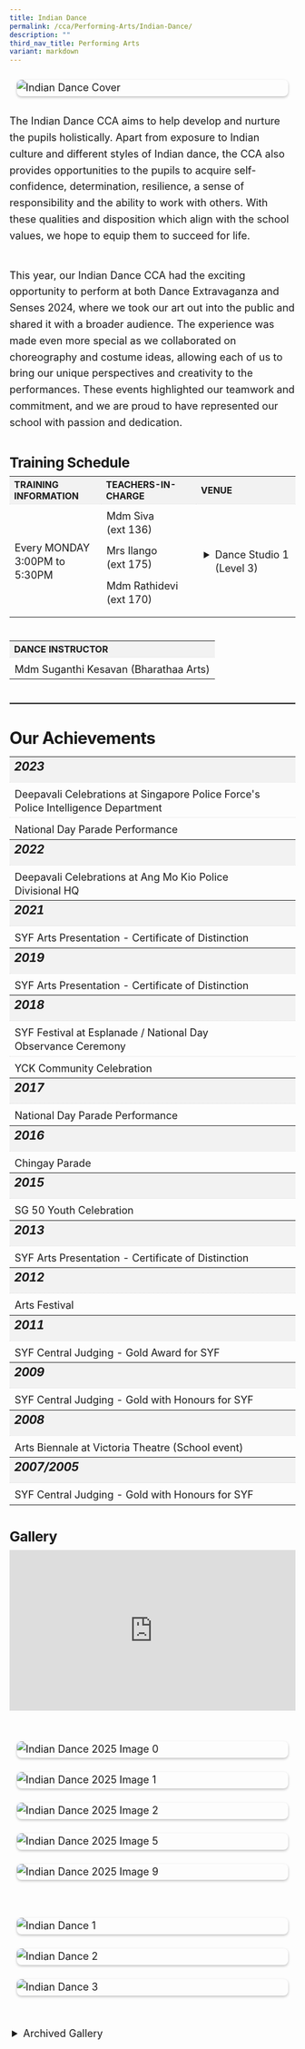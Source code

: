 ```yaml
---
title: Indian Dance
permalink: /cca/Performing-Arts/Indian-Dance/
description: ""
third_nav_title: Performing Arts
variant: markdown
---
```

<div class="yck-component">
	<figure>
		<img alt="Indian Dance Cover" src="/images/Our%20Curriculum/Non%20Academic%20Programmes/CoCurricular%20Activities/Performing%20Arts/Indian%20Dance/Indian_Dance_Nov2023_Cover.jpg">
	</figure>

<p>The Indian Dance CCA aims to help develop and nurture the pupils holistically. Apart from exposure to Indian culture and different styles of Indian dance, the CCA also provides opportunities to the pupils to acquire self-confidence, determination, resilience, a sense of responsibility and the ability to work with others. With these qualities and disposition which align with the school values, we hope to equip them to succeed for life.</p>

<p>This year, our Indian Dance CCA had the exciting opportunity to perform at both Dance Extravaganza and Senses 2024, where we took our art out into the public and shared it with a broader audience. The experience was made even more special as we collaborated on choreography and costume ideas, allowing each of us to bring our unique perspectives and creativity to the performances. These events highlighted our teamwork and commitment, and we are proud to have represented our school with passion and dedication.</p>
</div>

<div class="yck-component">
<h4 class="yck-h4">Training Schedule</h4>
<table class="yck-table">
<tbody><tr>
<th class="yck-th">Training Information</th>
<th class="yck-th">Teachers-in-charge</th>
<th class="yck-th">Venue</th>
</tr>
<tr>
<td class="yck-td">Every MONDAY<br>3:00PM to 5:30PM</td>
	<td class="yck-td"><p>Mdm Siva (ext 136)</p><p>Mrs Ilango (ext 175)</p><p>Mdm Rathidevi (ext 170)</p></td>
	<td class="yck-td"><details><summary>Dance Studio 1 (Level 3)</summary>Blk B, #03-01</details>
</td></tr>
</tbody></table>
</div>

<div class="yck-component">
<table class="yck-table">
<tbody><tr>
<th class="yck-th">Dance Instructor</th>
</tr>
<tr>
<td class="yck-td">Mdm Suganthi Kesavan (Bharathaa Arts)</td>
</tr>
</tbody></table>
</div>

<hr>

<div class="yck-component">
<h3>Our Achievements</h3>
<table class="yck-table">
<tbody>
<tr><th class="yck-th"><h5>2023</h5></th></tr>
<tr><td class="yck-td">Deepavali Celebrations at Singapore Police Force's Police Intelligence Department</td></tr>
<tr><td class="yck-td">National Day Parade Performance</td></tr>
<tr><th class="yck-th"><h5>2022</h5></th></tr>
<tr><td class="yck-td">Deepavali Celebrations at Ang Mo Kio Police Divisional HQ</td></tr>
<tr><th class="yck-th"><h5>2021</h5></th></tr>
<tr><td class="yck-td">SYF Arts Presentation - Certificate of Distinction</td></tr>
<tr><th class="yck-th"><h5>2019</h5></th></tr>
<tr><td class="yck-td">SYF Arts Presentation - Certificate of Distinction</td></tr>
<tr><th class="yck-th"><h5>2018</h5></th></tr>
<tr><td class="yck-td">SYF Festival at Esplanade / National Day Observance Ceremony</td></tr>
<tr><td class="yck-td">YCK Community Celebration</td></tr>
<tr><th class="yck-th"><h5>2017</h5></th></tr>
<tr><td class="yck-td">National Day Parade Performance</td></tr>
<tr><th class="yck-th"><h5>2016</h5></th></tr>
<tr><td class="yck-td">Chingay Parade</td></tr>
<tr><th class="yck-th"><h5>2015</h5></th></tr>
<tr><td class="yck-td">SG 50 Youth Celebration</td></tr>
<tr><th class="yck-th"><h5>2013</h5></th></tr>
<tr><td class="yck-td">SYF Arts Presentation - Certificate of Distinction</td></tr>
<tr><th class="yck-th"><h5>2012</h5></th></tr>
<tr><td class="yck-td">Arts Festival</td></tr>
<tr><th class="yck-th"><h5>2011</h5></th></tr>
<tr><td class="yck-td">SYF Central Judging - Gold Award for SYF</td></tr>
<tr><th class="yck-th"><h5>2009</h5></th></tr>
<tr><td class="yck-td">SYF Central Judging - Gold with Honours for SYF</td></tr>
<tr><th class="yck-th"><h5>2008</h5></th></tr>
<tr><td class="yck-td">Arts Biennale at Victoria Theatre (School event)</td></tr>
<tr><th class="yck-th"><h5>2007/2005</h5></th></tr>
<tr><td class="yck-td">SYF Central Judging - Gold with Honours for SYF</td></tr>
</tbody>
</table>
</div>

<div class="yck-component">
<h4 class="yck-h4">Gallery</h4>
<div class="video-container">
<iframe allowfullscreen="" allow="accelerometer; autoplay; clipboard-write; encrypted-media; gyroscope; picture-in-picture; web-share" frameborder="0" title="YouTube video player" src="https://www.youtube.com/embed/PxkxoMZpPoI?si=J3PLlqtyQMrGTsHj" height="315" width="560"></iframe>
	</div>
</div>
<div class="yck-component">
<div class="col-container">
	<figure>
<img alt="Indian Dance 2025 Image 0" src="https://www.yiochukangsec.moe.edu.sg/images/Our%20Curriculum/Non%20Academic%20Programmes/CoCurricular%20Activities/Performing%20Arts/Indian%20Dance/indian_dance_2025_0.jpg">
	</figure>
	<figure>
<img alt="Indian Dance 2025 Image 1" src="https://www.yiochukangsec.moe.edu.sg/images/Our%20Curriculum/Non%20Academic%20Programmes/CoCurricular%20Activities/Performing%20Arts/Indian%20Dance/Indian_Dance_2025_1.jpg">
		</figure>
		<figure>
<img alt="Indian Dance 2025 Image 2" src="https://www.yiochukangsec.moe.edu.sg/images/Our%20Curriculum/Non%20Academic%20Programmes/CoCurricular%20Activities/Performing%20Arts/Indian%20Dance/indian_dance_2025_2.jpg">
			</figure>
			<figure>
<img alt="Indian Dance 2025 Image 5" src="https://www.yiochukangsec.moe.edu.sg/images/Our%20Curriculum/Non%20Academic%20Programmes/CoCurricular%20Activities/Performing%20Arts/Indian%20Dance/indian_dance_2025_5.jpg">
				</figure>
				<figure>
<img alt="Indian Dance 2025 Image 9" src="https://www.yiochukangsec.moe.edu.sg/images/Our%20Curriculum/Non%20Academic%20Programmes/CoCurricular%20Activities/Performing%20Arts/Indian%20Dance/indian_dance_2025_9.jpg">
				</figure>
</div>
</div>

<div class="yck-component">
<figure>
<img alt="Indian Dance 1" src="https://www.yiochukangsec.moe.edu.sg/images/Our%20Curriculum/Non%20Academic%20Programmes/CoCurricular%20Activities/Performing%20Arts/Indian%20Dance/Indian_Dance_1.PNG">
	</figure>
	<figure>
<img alt="Indian Dance 2" src="https://www.yiochukangsec.moe.edu.sg/images/Our%20Curriculum/Non%20Academic%20Programmes/CoCurricular%20Activities/Performing%20Arts/Indian%20Dance/Indian_Dance_2.PNG">
	</figure>
	<figure>
<img alt="Indian Dance 3" src="https://www.yiochukangsec.moe.edu.sg/images/Our%20Curriculum/Non%20Academic%20Programmes/CoCurricular%20Activities/Performing%20Arts/Indian%20Dance/Indian_Dance_3.PNG">
	</figure>
</div>


<div class="yck-component">
<details>
<summary>Archived Gallery</summary>
<figure>
<img alt="Indian Dance 4" src="https://www.yiochukangsec.moe.edu.sg/images/Our%20Curriculum/Non%20Academic%20Programmes/CoCurricular%20Activities/Performing%20Arts/Indian%20Dance/I4.png">
	</figure>
	<figure>
<img alt="Indian Dance 5" src="https://www.yiochukangsec.moe.edu.sg/images/Our%20Curriculum/Non%20Academic%20Programmes/CoCurricular%20Activities/Performing%20Arts/Indian%20Dance/I5.png">
	</figure>
	<figure>
<img alt="Indian Dance 6" src="https://www.yiochukangsec.moe.edu.sg/images/Our%20Curriculum/Non%20Academic%20Programmes/CoCurricular%20Activities/Performing%20Arts/Indian%20Dance/I6.png">
		</figure>
	<figure>
<img alt="Indian Dance 7" src="https://www.yiochukangsec.moe.edu.sg/images/Our%20Curriculum/Non%20Academic%20Programmes/CoCurricular%20Activities/Performing%20Arts/Indian%20Dance/I7.png">
		</figure>
	<figure>
<img alt="Indian Dance 8" src="https://www.yiochukangsec.moe.edu.sg/images/Our%20Curriculum/Non%20Academic%20Programmes/CoCurricular%20Activities/Performing%20Arts/Indian%20Dance/I8.png">
	</figure>
	<figure>
<img alt="Indian Dance 9" src="https://www.yiochukangsec.moe.edu.sg/images/Our%20Curriculum/Non%20Academic%20Programmes/CoCurricular%20Activities/Performing%20Arts/Indian%20Dance/I9.png">
	</figure>
</details>
</div>



<style>
:root {
    --yck-text-line-height: 1.6em;
    --yck-heading-line-height: 1.2em;
    --yck-heading-letter-spacing: -0.02em;
    --yck-spacing-unit: 1em;
    --yck-box-shadow: 0 2px 4px rgba(0, 0, 0, 0.25);
    --yck-transition-timing: cubic-bezier(0.4, 0, 0.2, 1);

    --yck-step--2: clamp(0.7813rem, 0.9263rem + -0.1872vw, 0.8889rem);
    --yck-step--1: clamp(0.9375rem, 1.0217rem + -0.1087vw, 1rem);
    --yck-step-0: clamp(1.125rem, 1.125rem + 0vw, 1.125rem);
    --yck-step-1: clamp(1.2656rem, 1.2363rem + 0.1467vw, 1.35rem);
    --yck-step-2: clamp(1.4238rem, 1.3556rem + 0.3412vw, 1.62rem);
    --yck-step-3: clamp(1.6018rem, 1.4828rem + 0.5951vw, 1.944rem);
    --yck-step-4: clamp(1.802rem, 1.6174rem + 0.9231vw, 2.3328rem);
    --yck-step-5: clamp(2.0273rem, 1.7587rem + 1.3427vw, 2.7994rem);

    --yck-space-s-xl: clamp(0.75rem, 0.2143rem + 3.9286vw, 3.75rem);
    interpolate-size: allow-keywords;
}

.yck-component {
    line-height: var(--yck-text-line-height);
    letter-spacing: normal;
    font-size: var(--yck-step-0);
    margin-bottom: var(--yck-space-s-xl);
}

.yck-component h3,
.yck-component h4,
.yck-component h5,
.yck-component p {
    overflow-wrap: break-word;
}

.yck-component h3,
.yck-component h4,
.yck-component h5 {
    text-wrap: balance;
}

.yck-component p {
    text-wrap: pretty;
    margin-bottom: var(--yck-space-s-xl);
}

.yck-component p:last-child {
    margin-bottom: calc(var(--yck-spacing-unit) * 2);
}

.yck-component h3 {
    font-size: var(--yck-step-3);
    margin-bottom: calc(var(--yck-spacing-unit) * 0.5);
    text-transform: capitalize;
    line-height: var(--yck-heading-line-height);
    letter-spacing: var(--yck-heading-letter-spacing);
}

.yck-component .yck-h4,
.yck-component h4 {
    font-size: var(--yck-step-2);
    margin-bottom: calc(var(--yck-spacing-unit) * 0.3);
    text-transform: capitalize;
    line-height: var(--yck-heading-line-height);
    letter-spacing: var(--yck-heading-letter-spacing);
}

.yck-component h5 {
    font-size: var(--yck-step-1);
    margin-bottom: calc(var(--yck-spacing-unit) * 0.1);
    text-transform: uppercase;
    line-height: var(--yck-heading-line-height);
    letter-spacing: var(--yck-heading-letter-spacing);
}

hr {
    border: 0.5px solid rgba(200, 200, 200, 0.5);
    margin-block: clamp(0.5rem, 2vw, 2.5rem);
}

.yck-component .yck-table {
    border-collapse: collapse;
    max-width: 100%;
    margin-top: 0.5em;
    margin-bottom: var(--yck-spacing-unit);
}

.yck-component .yck-th {
    background-color: #f2f2f2;
    text-align: left;
    border-bottom: 1px dotted #ddd;
    text-transform: uppercase;
}

.yck-component .yck-th h5 {
    margin: 0 0 0.5em;
}

.yck-component .yck-td {
    border-bottom: 1px dotted #ddd;
    min-width: 120px;
    max-width: 100%;
    word-wrap: break-word;
    text-wrap: pretty;
    padding-top: 0.5em;
    padding-bottom: 0.5em;
}

.yck-component .yck-table tbody .yck-td,
.yck-component .yck-table tbody .yck-td p {
    margin-top: 0;
    margin-bottom: calc(var(--yck-spacing-unit) * 0.5);
    line-height: 1.5rem;
    padding-bottom: 0.25em;
    font-size: var(--yck-step-0);
}

/* Apply margin-bottom only when it is the last table-date in the row or contains the last paragraph */
.yck-component .yck-table tbody tr:last-child .yck-td:last-child {
    margin-bottom: var(--yck-spacing-unit);
}

.yck-component .video-container {
    position: relative;
    width: 100%;
    padding-bottom: 56.25%;
    /* 16:9 aspect ratio */
    height: 0;
    overflow: hidden;
    margin-bottom: var(--yck-spacing-unit);
}

.yck-component .video-container iframe {
    position: absolute;
    top: 0;
    left: 0;
    width: 100%;
    height: 100%;
}

.yck-component .col-container {
    width: 100%;
    max-width: 1000px;
    margin: 0 auto;

    /* CSS Multi-column Layout properties */
    column-count: 2;
    column-width: 360px;
    column-gap: 1.5em;
}

/* Apply the animation on hover */

/* Revert the animation when not hovering */
.yck-component .column ul li:not(:hover) {
    animation: fadeOut 1.25s forwards;
}

.yck-component .yck-flexbox-grid .isomer-card .isomer-card-body .isomer-card-title:has(+.isomer-card-description) {
    margin-bottom: 0.75rem
}

.yck-component .yck-flexbox-grid .isomer-card .isomer-card-body .isomer-card-title:has(+.isomer-card-link),
.yck-component .yck-flexbox-grid .isomer-card .isomer-card-body .isomer-card-description:has(+.isomer-card-link) {
    margin-bottom: 1.5rem
}

.yck-component figure {
    /*   border: thin #c0c0c0 solid; */
    display: flex !important;
    flex-flow: column !important;
    padding: calc(var(--yck-spacing-unit)*0.7);
    max-width: 100%;
    margin: auto !important;
}

.yck-component figure img {
    border-radius: 8px;
    box-shadow: var(--yck-box-shadow);
}

details {
    overflow: hidden;
}

details * {
    margin: 0 !important;
}

details > p,
details ul li {
    padding-block: calc(var(--yck-spacing-unit) * 0.5);
}

summary {
    margin-inline-start: 1.5rem !important;
    list-style-position: outside;
    cursor: pointer;
    font-size: var(--yck-step-0);
}

summary::marker {
    font-size: var(--yck-step-0);
}

details::details-content {
    font-size: var(--yck-step-0);
    block-size: 0;
    transition:
        block-size 1s,
        content-visibility 1s;
    transition-behavior: allow-discrete;
}

details[open]::details-content {
    block-size: auto;
	  margin-inline-start: 1.5rem !important;
    -webkit-animation: fade-in 1.6s cubic-bezier(0.390, 0.575, 0.565, 1.000) both;
    animation: fade-in 1.6s ease-out both;
}


/* Define the keyframes for the fadeIn effect */

/* Define the keyframes for the fadeOut effect */
@keyframes fadeOut {
    from {
        border-bottom: 1px solid #e37f2a;
    }

    to {
        border-bottom: 1px solid #eee;
    }
}

/**
 * ----------------------------------------
 * animation fade-in
 * ----------------------------------------
 */
@-webkit-keyframes fade-in {
    0% {
        opacity: 0;
    }

    100% {
        opacity: 1;
    }
}

@keyframes fade-in {
    0% {
        opacity: 0;
    }

    100% {
        opacity: 1;
    }
}

</style>